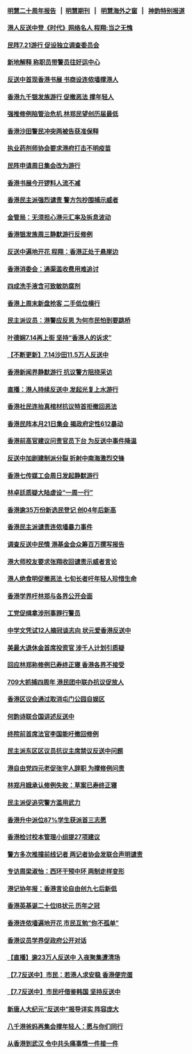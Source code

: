 #### [明慧二十周年报告](https://github.com/gfw-breaker/mh-reports/blob/master/README.md?t=07181436) &nbsp;&nbsp;|&nbsp;&nbsp;[明慧期刊](https://github.com/gfw-breaker/mh-qikan) &nbsp;&nbsp;|&nbsp;&nbsp; [明慧海外之窗](https://github.com/gfw-breaker/mh-news/blob/master/README.md?t=07181436) &nbsp;&nbsp;|&nbsp;&nbsp; [神韵特别报道](https://github.com/gfw-breaker/mh-news/blob/master/shenyun.md?t=07181436) 

#### [港人反送中登《时代》网络名人 程翔:当之无愧](../pages/nsc415/n11391516.md?t=07181436) 

#### [民阵7.21游行 促设独立调查委员会](../pages/nsc415/n11391499.md?t=07181436) 

#### [新地解释 称职员带警员往好运中心](../pages/nsc415/n11391483.md?t=07181436) 

#### [反送中首现香港书展 书商设连侬墙撑港人](../pages/nsc415/n11391386.md?t=07181436) 

#### [香港九千银发族游行 促撤恶法 撑年轻人](../pages/nsc415/n11391448.md?t=07181436) 

#### [强推修例陷管治危机 林郑民望创历届最低](../pages/nsc415/n11389214.md?t=07181436) 

#### [香港沙田警民冲突两被告获准保释](../pages/nsc415/n11389321.md?t=07181436) 

#### [执业药剂师协会要求港府打击不明疫苗](../pages/nsc415/n11389313.md?t=07181436) 

#### [民阵申请周日集会改为游行](../pages/nsc415/n11389284.md?t=07181436) 

#### [香港书展今开锣料人流不减](../pages/nsc415/n11389281.md?t=07181436) 

#### [香港民主派强烈谴责 警方包抄围捕示威者](../pages/nsc415/n11386764.md?t=07181436) 

#### [金管局：无须担心港元汇率及拆息波动](../pages/nsc415/n11386838.md?t=07181436) 

#### [香港银发族周三静默游行反修例](../pages/nsc415/n11386834.md?t=07181436) 

#### [反送中遍地开花 程翔：香港正处于悬崖边](../pages/nsc415/n11386740.md?t=07181436) 

#### [香港消委会：通渠滥收费用难追讨](../pages/nsc415/n11386817.md?t=07181436) 

#### [四成洗手液含可致敏防腐剂](../pages/nsc415/n11386785.md?t=07181436) 

#### [香港上周末新盘抢客 二手低位横行](../pages/nsc415/n11384862.md?t=07181436) 

#### [民主派议员：港警应反思 为何市民怕到要跳桥](../pages/nsc415/n11383938.md?t=07181436) 

#### [叶德娴7.14再上街 坚持“香港人的诉求”](../pages/nsc415/n11383931.md?t=07181436) 

#### [【不断更新】7.14沙田11.5万人反送中](../pages/nsc415/n11383655.md?t=07181436) 

#### [香港新闻界静默游行 抗议警方阻挠采访](../pages/nsc415/n11383634.md?t=07181436) 

#### [直播：港人持续反送中 发起光复上水游行](../pages/nsc415/n11382577.md?t=07181436) 

#### [香港社民连抬真棺材抗议特首拒撤回恶法](../pages/nsc415/n11380988.md?t=07181436) 

#### [香港民阵本月21日集会 揭政府定性612暴动](../pages/nsc415/n11380922.md?t=07181436) 

#### [香港前高官建议问责官员下台 为反送中事件降温](../pages/nsc415/n11380909.md?t=07181436) 

#### [反送中加剧建制派分裂 折射中南海激烈交锋](../pages/nsc415/n11379563.md?t=07181436) 

#### [香港七传媒工会周日发起静默游行](../pages/nsc415/n11379663.md?t=07181436) 

#### [林卓廷质疑大陆虚设“一周一行”](../pages/nsc415/n11379636.md?t=07181436) 

#### [香港逾35万份新选民登记 创04年后新高](../pages/nsc415/n11379644.md?t=07181436) 

#### [香港民主派谴责连侬墙暴力事件](../pages/nsc415/n11379585.md?t=07181436) 

#### [调查反送中民情 港基金会众筹百万撰写报告](../pages/nsc415/n11377136.md?t=07181436) 

#### [港大师校友要求张翔收回谴责示威者言论](../pages/nsc415/n11377186.md?t=07181436) 

#### [港人绝食明促撤恶法 七旬长者吁年轻人珍惜生命](../pages/nsc415/n11377179.md?t=07181436) 

#### [香港学界吁林郑与各界公开会面](../pages/nsc415/n11377167.md?t=07181436) 

#### [工党促缉拿涉刑事罪行警员](../pages/nsc415/n11377168.md?t=07181436) 

#### [中学文凭试12人摘冠谈志向 状元爱香港反送中](../pages/nsc415/n11377080.md?t=07181436) 

#### [美最大退休金首席投资官 涉千人计划引质疑](../pages/nsc415/n11376171.md?t=07181436) 

#### [回应林郑称修例已寿终正寝 香港各界不接受](../pages/nsc415/n11375157.md?t=07181436) 

#### [709大抓捕四周年 港民团中联办抗议促放人](../pages/nsc415/n11375065.md?t=07181436) 

#### [香港区议会通过取消屯门公园自娱区](../pages/nsc415/n11375111.md?t=07181436) 

#### [何韵诗联合国讲述反送中](../pages/nsc415/n11375081.md?t=07181436) 

#### [终院前首席法官李国能吁撤回修例](../pages/nsc415/n11375068.md?t=07181436) 

#### [民主派东区区议员抗议主席禁议反送中问题](../pages/nsc415/n11375049.md?t=07181436) 

#### [港自由党四元老促张宇人辞职 为撑修例问责](../pages/nsc415/n11372820.md?t=07181436) 

#### [林郑月娥承认修例失败：草案已寿终正寝](../pages/nsc415/n11372907.md?t=07181436) 

#### [民主派促追究警方滥用武力](../pages/nsc415/n11372894.md?t=07181436) 

#### [香港升中派位87%学生获派首三志愿](../pages/nsc415/n11372883.md?t=07181436) 

#### [香港检讨校本管理小组提27项建议](../pages/nsc415/n11372871.md?t=07181436) 

#### [警方多次推撞前线记者 两记者协会发联合声明谴责](../pages/nsc415/n11372858.md?t=07181436) 

#### [专访周梁淑怡：西环干预中环 两制走样变形](../pages/nsc415/n11372846.md?t=07181436) 

#### [港记协年报：香港言论自由创九七后新低](../pages/nsc415/n11370692.md?t=07181436) 

#### [香港英基诞二十位IB状元 历年之冠](../pages/nsc415/n11370797.md?t=07181436) 

#### [香港连侬墙遍地开花 市民互勉“你不孤单”](../pages/nsc415/n11370718.md?t=07181436) 

#### [香港议员学界促政府公开对话](../pages/nsc415/n11370691.md?t=07181436) 

#### [【直播】逾23万人反送中 入夜聚集遭清场](../pages/nsc415/n11369475.md?t=07181436) 

#### [【7.7反送中】市民：若港人求安稳 香港便完蛋](../pages/nsc415/n11369855.md?t=07181436) 

#### [【7.7反送中】市民吁借鉴韩国 坚持反送中](../pages/nsc415/n11369747.md?t=07181436) 

#### [新唐人大纪元“反送中”报导详实 阵容庞大](../pages/nsc415/n11368292.md?t=07181436) 

#### [八千港爸妈再集会撑年轻人：愿与你们同行](../pages/nsc415/n11368156.md?t=07181436) 

#### [从香港到武汉 令中共头痛事情一件接一件](../pages/nsc415/n11367558.md?t=07181436) 

